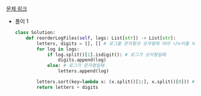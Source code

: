 [문제 링크](https://leetcode.com/problems/reorder-data-in-log-files/)

* 풀이 1

    ```python
    class Solution:
        def reorderLogFiles(self, logs: List[str]) -> List[str]:
            letters, digits = [], [] # 로그를 문자형과 숫자형에 따라 나누어둘 배열 정의
            for log in logs:
                if log.split()[1].isdigit(): # 로그가 숫자형일때
                    digits.append(log)
                else: # 로그가 문자형일때
                    letters.append(log)

            letters.sort(key=lambda x: (x.split()[1:], x.split()[0])) # 식별자를 제외한 순서대로 정렬, 동일할 경우 식별자를 기준으로 정렬
            return letters + digits
    ```